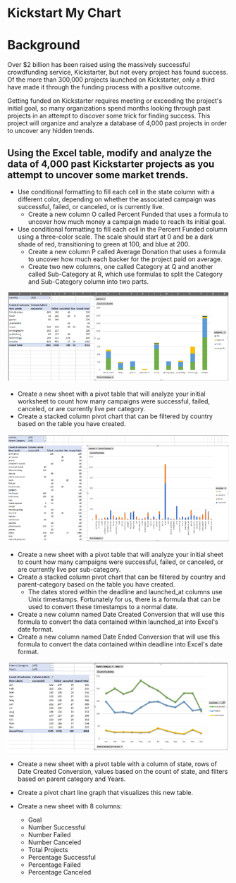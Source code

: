 # Kickstart My Chart
# Background
Over $2 billion has been raised using the massively successful crowdfunding service, Kickstarter, but not every project has found success. Of the more than 300,000 projects launched on Kickstarter, only a third have made it through the funding process with a positive outcome.

Getting funded on Kickstarter requires meeting or exceeding the project's initial goal, so many organizations spend months looking through past projects in an attempt to discover some trick for finding success. This project will organize and analyze a database of 4,000 past projects in order to uncover any hidden trends.

## Using the Excel table, modify and analyze the data of 4,000 past Kickstarter projects as you attempt to uncover some market trends.
  * Use conditional formatting to fill each cell in the state column with a different color, depending on whether the associated campaign was successful, failed, or canceled, or is currently live.
    * Create a new column O called Percent Funded that uses a formula to uncover how much money a campaign made to reach its initial goal.
  * Use conditional formatting to fill each cell in the Percent Funded column using a three-color scale. The scale should start at 0 and be a dark shade of red, transitioning to green at 100, and blue at 200.
    * Create a new column P called Average Donation that uses a formula to uncover how much each backer for the project paid on average.
    * Create two new columns, one called Category at Q and another called Sub-Category at R, which use formulas to split the Category and Sub-Category column into two parts.
    
![](images/Image_1.PNG)

  * Create a new sheet with a pivot table that will analyze your initial worksheet to count how many campaigns were successful, failed, canceled, or are currently live per category.
  * Create a stacked column pivot chart that can be filtered by country based on the table you have created.

![](images/Image_2.PNG)

  * Create a new sheet with a pivot table that will analyze your initial sheet to count how many campaigns were successful, failed, or canceled, or are currently live per sub-category.
  * Create a stacked column pivot chart that can be filtered by country and parent-category based on the table you have created.
    * The dates stored within the deadline and launched_at columns use Unix timestamps. Fortunately for us, there is a formula that can be used to convert these timestamps to a normal date.
  * Create a new column named Date Created Conversion that will use this formula to convert the data contained within launched_at into Excel's date format.
  * Create a new column named Date Ended Conversion that will use this formula to convert the data contained within deadline into Excel's date format.
  
![](images/Image_3.PNG)
  * Create a new sheet with a pivot table with a column of state, rows of Date Created Conversion, values based on the count of state, and filters based on parent category and Years.
  *  Create a pivot chart line graph that visualizes this new table.
  
  * Create a new sheet with 8 columns:
    * Goal
    * Number Successful
    * Number Failed
    * Number Canceled
    * Total Projects
    * Percentage Successful
    * Percentage Failed
    * Percentage Canceled

